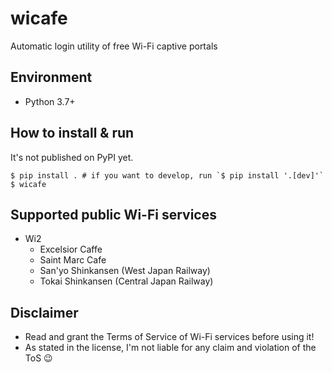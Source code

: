<!-- markdownlint-disable MD014 -->
# wicafe

Automatic login utility of free Wi-Fi captive portals

## Environment

- Python 3.7+

## How to install & run

It's not published on PyPI yet.

```shellsession
$ pip install . # if you want to develop, run `$ pip install '.[dev]'`
$ wicafe
```

## Supported public Wi-Fi services

- Wi2
  - Excelsior Caffe
  - Saint Marc Cafe
  - San'yo Shinkansen (West Japan Railway)
  - Tokai Shinkansen (Central Japan Railway)

## Disclaimer

- Read and grant the Terms of Service of Wi-Fi services before using it!
- As stated in the license, I'm not liable for any claim and violation of the ToS :wink:

